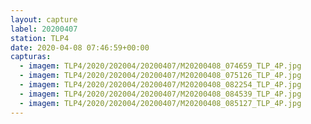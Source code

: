 ```yaml
---
layout: capture
label: 20200407
station: TLP4
date: 2020-04-08 07:46:59+00:00
capturas:
  - imagem: TLP4/2020/202004/20200407/M20200408_074659_TLP_4P.jpg
  - imagem: TLP4/2020/202004/20200407/M20200408_075126_TLP_4P.jpg
  - imagem: TLP4/2020/202004/20200407/M20200408_082254_TLP_4P.jpg
  - imagem: TLP4/2020/202004/20200407/M20200408_084539_TLP_4P.jpg
  - imagem: TLP4/2020/202004/20200407/M20200408_085127_TLP_4P.jpg
---
```

